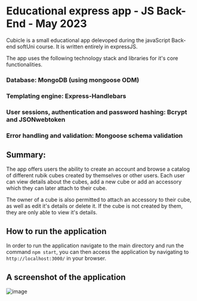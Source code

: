 # Educational express app - JS Back-End - May 2023

Cubicle is a small educational app delevoped during the javaScript Back-end softUni course. It is written entirely in expressJS. 

The app uses the following technology stack and libraries for it's core functionalities.

### Database: MongoDB (using mongoose ODM)
### Templating engine: Express-Handlebars
### User sessions, authentication and password hashing: Bcrypt and JSONwebtoken
### Error handling and validation: Mongoose schema validation

## Summary: 

The app offers users the ability to create an account and browse a catalog of different rubik cubes created by themselves or other users. Each user can view details about the cubes, add a new cube or add an accessory which they can later attach to their cube. 

The owner of a cube is also permitted to attach an accessory to their cube, as well as edit it's details or delete it. If the cube is not created by them, they are only able to view it's details.

## How to run the application

In order to run the application navigate to the main directory and run the command `npm start`, you can then access the application by navigating to `http://localhost:3000/` in your browser.

## A screenshot of the application

![image](https://github.com/Daniel-Popov10/SoftUni-Cubicle/assets/114098743/0f7f5bf5-f005-4259-adab-6a8d6027c98f)
